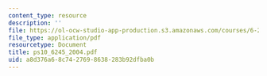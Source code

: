 ```yaml
---
content_type: resource
description: ''
file: https://ol-ocw-studio-app-production.s3.amazonaws.com/courses/6-245-multivariable-control-systems-spring-2004/a8d376a68c7427698638283b92dfba0b_ps10_6245_2004.pdf
file_type: application/pdf
resourcetype: Document
title: ps10_6245_2004.pdf
uid: a8d376a6-8c74-2769-8638-283b92dfba0b
---
```

